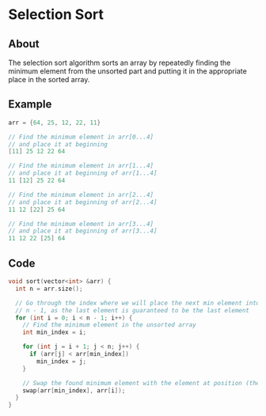# Selection Sort

## About

The selection sort algorithm sorts an array by repeatedly finding the minimum element from the unsorted part and putting it in the appropriate place in the sorted array.

## Example

```cpp
arr = {64, 25, 12, 22, 11}

// Find the minimum element in arr[0...4]
// and place it at beginning
[11] 25 12 22 64

// Find the minimum element in arr[1...4]
// and place it at beginning of arr[1...4]
11 [12] 25 22 64

// Find the minimum element in arr[2...4]
// and place it at beginning of arr[2...4]
11 12 [22] 25 64

// Find the minimum element in arr[3...4]
// and place it at beginning of arr[3...4]
11 12 22 [25] 64
```

## Code

```cpp
void sort(vector<int> &arr) {
  int n = arr.size();

  // Go through the index where we will place the next min element into the sorted array
  // n - 1, as the last element is guaranteed to be the last element
  for (int i = 0; i < n - 1; i++) {
    // Find the minimum element in the unsorted array
    int min_index = i;

    for (int j = i + 1; j < n; j++) {
      if (arr[j] < arr[min_index])
        min_index = j;
    }

    // Swap the found minimum element with the element at position (the place where we'll put the minimum element)
    swap(arr[min_index], arr[i]);
  }
}
```
